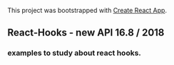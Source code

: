 This project was bootstrapped with [Create React App](https://github.com/facebook/create-react-app).

## React-Hooks - new API 16.8 / 2018

### examples to study about react hooks.

